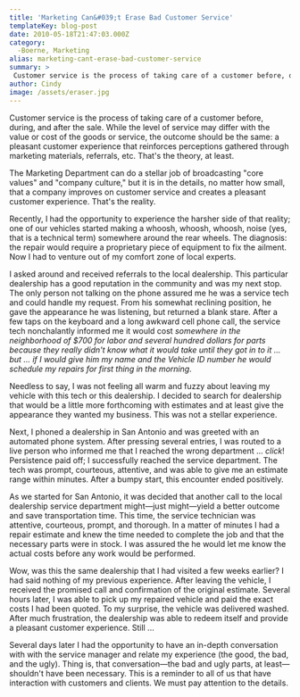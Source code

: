 ```yaml
---
title: 'Marketing Can&#039;t Erase Bad Customer Service'
templateKey: blog-post
date: 2010-05-18T21:47:03.000Z
category: 
  -Boerne, Marketing
alias: marketing-cant-erase-bad-customer-service
summary: > 
 Customer service is the process of taking care of a customer before, during, and after the sale. While the level of service may differ with the value or cost of the goods or service, the outcome should be the same: a pleasant customer experience that reinforces perceptions gathered through marketing materials, referrals, etc. That's the theory, at least.
author: Cindy
image: /assets/eraser.jpg
---
```


Customer service is the process of taking care of a customer before, during, and after the sale. While the level of service may differ with the value or cost of the goods or service, the outcome should be the same: a pleasant customer experience that reinforces perceptions gathered through marketing materials, referrals, etc. That's the theory, at least.

The Marketing Department can do a stellar job of broadcasting "core values" and "company culture," but it is in the details, no matter how small, that a company improves on customer service and creates a pleasant customer experience. That's the reality.

Recently, I had the opportunity to experience the harsher side of that reality; one of our vehicles started making a whoosh, whoosh, whoosh, noise (yes, that is a technical term) somewhere around the rear wheels. The diagnosis: the repair would require a proprietary piece of equipment to fix the ailment. Now I had to venture out of my comfort zone of local experts.

I asked around and received referrals to the local dealership. This particular dealership has a good reputation in the community and was my next stop. The only person not talking on the phone assured me he was a service tech and could handle my request. From his somewhat reclining position, he gave the appearance he was listening, but returned a blank stare. After a few taps on the keyboard and a long awkward cell phone call, the service tech nonchalantly informed me it would cost _somewhere in the neighborhood of $700 for labor and several hundred dollars for parts because they really didn't know what it would take until they got in to it ... but ... if I would give him my name and the Vehicle ID number he would schedule my repairs for first thing in the morning_.

Needless to say, I was not feeling all warm and fuzzy about leaving my vehicle with this tech or this dealership. I decided to search for dealership that would be a little more forthcoming with estimates and at least give the appearance they wanted my business. This was not a stellar experience.

Next, I phoned a dealership in San Antonio and was greeted with an automated phone system. After pressing several entries, I was routed to a live person who informed me that I reached the wrong department ... _click_! Persistence paid off; I successfully reached the service department. The tech was prompt, courteous, attentive, and was able to give me an estimate range within minutes. After a bumpy start, this encounter ended positively.

As we started for San Antonio, it was decided that another call to the local dealership service department might—just might—yield a better outcome and save transportation time. This time, the service technician was attentive, courteous, prompt, and thorough. In a matter of minutes I had a repair estimate and knew the time needed to complete the job and that the necessary parts were in stock. I was assured the he would let me know the actual costs before any work would be performed.

Wow, was this the same dealership that I had visited a few weeks earlier? I had said nothing of my previous experience. After leaving the vehicle, I received the promised call and confirmation of the original estimate. Several hours later, I was able to pick up my repaired vehicle and paid the exact costs I had been quoted. To my surprise, the vehicle was delivered washed. After much frustration, the dealership was able to redeem itself and provide a pleasant customer experience. Still ...

Several days later I had the opportunity to have an in-depth conversation with with the service manager and relate my experience (the good, the bad, and the ugly). Thing is, that conversation—the bad and ugly parts, at least—shouldn't have been necessary. This is a reminder to all of us that have interaction with customers and clients. We must pay attention to the details.